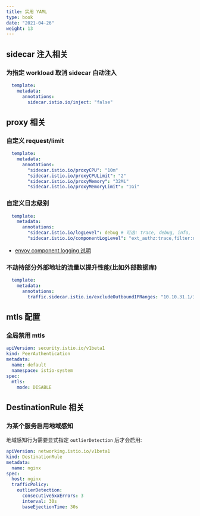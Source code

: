 ```yaml
---
title: 实用 YAML
type: book
date: "2021-04-26"
weight: 13
---
```


## sidecar 注入相关

### 为指定 workload 取消 sidecar 自动注入

```yaml
  template:
    metadata:
      annotations:
        sidecar.istio.io/inject: "false"
```

## proxy 相关

### 自定义 request/limit

```yaml
  template:
    metadata:
      annotations:
        "sidecar.istio.io/proxyCPU": "10m"
        "sidecar.istio.io/proxyCPULimit": "2"
        "sidecar.istio.io/proxyMemory": "32Mi"
        "sidecar.istio.io/proxyMemoryLimit": "1Gi"
```

### 自定义日志级别

```yaml
  template:
    metadata:
      annotations:
        "sidecar.istio.io/logLevel": debug # 可选: trace, debug, info, warning, error, critical, off
        "sidecar.istio.io/componentLogLevel": "ext_authz:trace,filter:debug"
```
* [envoy component logging 说明](https://www.envoyproxy.io/docs/envoy/latest/operations/cli#cmdoption-component-log-level)

### 不劫持部分外部地址的流量以提升性能(比如外部数据库)

```yaml
  template:
    metadata:
      annotations:
        traffic.sidecar.istio.io/excludeOutboundIPRanges: "10.10.31.1/32,10.10.31.2/32"
```

## mtls 配置

### 全局禁用 mtls

```yaml
apiVersion: security.istio.io/v1beta1
kind: PeerAuthentication
metadata:
  name: default
  namespace: istio-system
spec:
  mtls:
    mode: DISABLE
```

## DestinationRule 相关

### 为某个服务启用地域感知

地域感知行为需要显式指定 `outlierDetection` 后才会启用:

```yaml
apiVersion: networking.istio.io/v1beta1
kind: DestinationRule
metadata:
  name: nginx
spec:
  host: nginx
  trafficPolicy:
    outlierDetection:
      consecutive5xxErrors: 3
      interval: 30s
      baseEjectionTime: 30s
```
